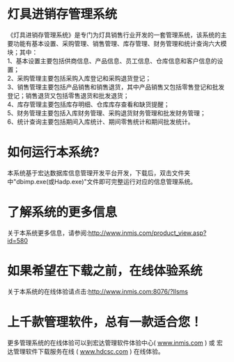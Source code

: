 # 灯具进销存管理系统

《灯具进销存管理系统》是专门为灯具销售行业开发的一套管理系统，该系统的主要功能有基本设置、采购管理、销售管理、库存管理、财务管理和统计查询六大模块；其中：  
1、基本设置主要包括供商信息、产品信息、员工信息、仓库信息和客户信息的设置；  
2、采购管理主要包括采购入库登记和采购退货登记；  
3、销售管理主要包括产品销售和销售退货，其中产品销售又包括零售登记和批发登记；销售退货又包括零售退货和批发退货；  
4、库存管理主要包括库存明细、仓库库存查看和缺货提醒；  
5、财务管理主要包括入库财务管理、采购退货财务管理和批发财务管理；  
6、统计查询主要包括期间入库统计、期间零售统计和期间批发统计。

# 如何运行本系统?

本系统基于宏达数据库信息管理开发平台开发，下载后，双击文件夹中"dbimp.exe(或Hadp.exe)"文件即可完整运行对应的信息管理系统。

# 了解系统的更多信息

关于本系统更多信息，请参阅:http://www.inmis.com/product_view.asp?id=580

# 如果希望在下载之前，在线体验系统

关于本系统的在线体验请点击:http://www.inmis.com:8076/?Ilsms

# 上千款管理软件，总有一款适合您！

更多管理系统的在线体验可以到宏达管理软件体验中心( www.inmis.com ) 或 宏达管理软件下载服务在线 ( www.hdcsc.com ) 在线体验。

